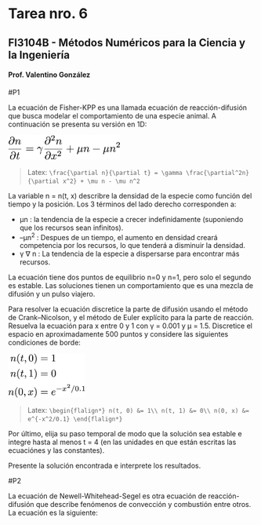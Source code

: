 # Tarea nro. 6
## FI3104B - Métodos Numéricos para la Ciencia y la Ingeniería
#### Prof. Valentino González

#P1

La ecuación de Fisher-KPP es una llamada ecuación de reacción-difusión que busca
modelar el comportamiento de una especie animal.  A continuación se presenta su
versión en 1D:

<img src="img/fisher-kpp.png" height="50px"/>

> Latex: `\frac{\partial n}{\partial t} = \gamma \frac{\partial^2n}{\partial x^2} + \mu n - \mu n^2`


La variable n = n(t, x) describre la densidad de la especie como función del
tiempo y la posición. Los 3 términos del lado derecho corresponden a:

- &mu;n : la tendencia de la especie a crecer indefinidamente (suponiendo que
  los recursos sean infinitos).
- –&mu;n<sup>2</sup> : Despues de un tiempo, el aumento en densidad creará
  competencia por los recursos, lo que tenderá a disminuir la densidad.
- &gamma; &nabla; n : La tendencia de la especie a dispersarse para encontrar
  más recursos.
  
La ecuación tiene dos puntos de equilibrio n=0 y n=1, pero solo el segundo es
estable. Las soluciones tienen un comportamiento que es una mezcla de difusión y
un pulso viajero.

Para resolver la ecuación discretice la parte de difusión usando el método de
Crank–Nicolson, y el método de Euler explícito para la parte de reacción.
Resuelva la ecuación para x entre 0 y 1 con &gamma; = 0.001 y &mu; = 1.5.
Discretice el espacio en aproximadamente 500 puntos y considere las siguientes
condiciones de borde:

<img src="img/borde1.png" height="90px"/>

> Latex: `\begin{flalign*} n(t, 0) &= 1\\ n(t, 1) &= 0\\ n(0, x) &= e^{-x^2/0.1} \end{flalign*}`

Por último, elija su paso temporal de modo que la solución sea estable e integre
hasta al menos t = 4 (en las unidades en que están escritas las ecuaciónes y las
constantes).

Presente la solución encontrada e interprete los resultados.


#P2

La ecuación de Newell-Whitehead-Segel es otra ecuación de reacción-difusión que
describe fenómenos de convección y combustión entre otros. La ecuación es la
siguiente:


